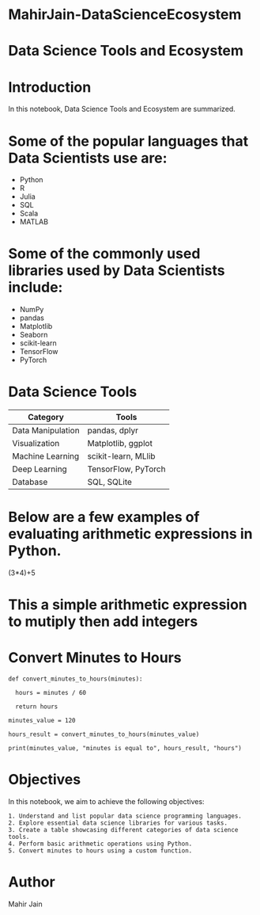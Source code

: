 # MahirJain-DataScienceEcosystem

# Data Science Tools and Ecosystem

# Introduction
  In this notebook, Data Science Tools and Ecosystem are summarized.

# Some of the popular languages that Data Scientists use are:
  - Python
  - R
  - Julia
  - SQL
  - Scala
  - MATLAB

# Some of the commonly used libraries used by Data Scientists include:
  - NumPy
  - pandas
  - Matplotlib
  - Seaborn
  - scikit-learn
  - TensorFlow
  - PyTorch

# Data Science Tools

  | Category         | Tools              |
  |------------------|--------------------|
  | Data Manipulation| pandas, dplyr      |
  | Visualization    | Matplotlib, ggplot |
  | Machine Learning | scikit-learn, MLlib|
  | Deep Learning    | TensorFlow, PyTorch|
  | Database         | SQL, SQLite        |

# Below are a few examples of evaluating arithmetic expressions in Python.

  (3*4)+5
# This a simple arithmetic expression to mutiply then add integers

# Convert Minutes to Hours
  
    def convert_minutes_to_hours(minutes):
  
      hours = minutes / 60
    
      return hours

    minutes_value = 120

    hours_result = convert_minutes_to_hours(minutes_value)

    print(minutes_value, "minutes is equal to", hours_result, "hours")

# Objectives
  In this notebook, we aim to achieve the following objectives:

    1. Understand and list popular data science programming languages.
    2. Explore essential data science libraries for various tasks.
    3. Create a table showcasing different categories of data science tools.
    4. Perform basic arithmetic operations using Python.
    5. Convert minutes to hours using a custom function.

# Author

  Mahir Jain
